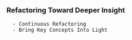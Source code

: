 ### Refactoring Toward Deeper Insight
      - Continuous Refactoring
      - Bring Key Concepts Into Light
